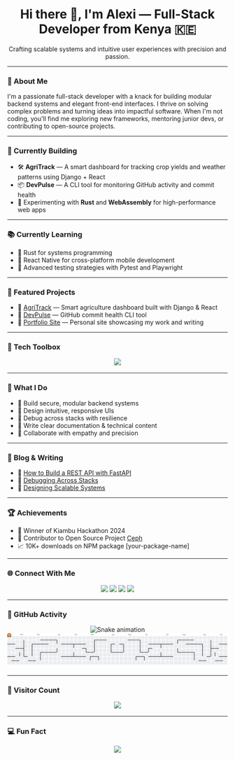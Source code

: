 <h1 align="center">Hi there 👋, I'm Alexi — Full-Stack Developer from Kenya 🇰🇪</h1>

<p align="center">Crafting scalable systems and intuitive user experiences with precision and passion.</p>

---

### 🧭 About Me

I'm a passionate full-stack developer with a knack for building modular backend systems and elegant front-end interfaces. I thrive on solving complex problems and turning ideas into impactful software. When I'm not coding, you'll find me exploring new frameworks, mentoring junior devs, or contributing to open-source projects.

---

### 🚧 Currently Building

- 🛠️ **AgriTrack** — A smart dashboard for tracking crop yields and weather patterns using Django + React  
- 📦 **DevPulse** — A CLI tool for monitoring GitHub activity and commit health  
- 🔬 Experimenting with **Rust** and **WebAssembly** for high-performance web apps  

---

### 📚 Currently Learning

- 🧠 Rust for systems programming  
- 📱 React Native for cross-platform mobile development  
- 🧪 Advanced testing strategies with Pytest and Playwright  

---

### 📌 Featured Projects

- 🔗 [AgriTrack](https://github.com/Alex-gikungu/agritrack) — Smart agriculture dashboard built with Django & React  
- 🔗 [DevPulse](https://github.com/Alex-gikungu/devpulse) — GitHub commit health CLI tool  
- 🔗 [Portfolio Site](https://github.com/Alex-gikungu/portfolio) — Personal site showcasing my work and writing  

---

### 🧰 Tech Toolbox

<div align="center">
  <img src="https://skillicons.dev/icons?i=js,ts,react,html,css,py,csharp,django,fastapi,flask,mysql,gitlab,postman" />
</div>

---

### 💼 What I Do

- 🔐 Build secure, modular backend systems  
- 🎨 Design intuitive, responsive UIs  
- 🧪 Debug across stacks with resilience  
- 📝 Write clear documentation & technical content  
- 🤝 Collaborate with empathy and precision  

---

### 📝 Blog & Writing

- 📄 [How to Build a REST API with FastAPI](https://yourblog.com/article)  
- 📄 [Debugging Across Stacks](https://yourblog.com/article2)  
- 📄 [Designing Scalable Systems](https://yourblog.com/article3)  

---

### 🏆 Achievements

- 🥇 Winner of Kiambu Hackathon 2024  
- 🧩 Contributor to Open Source Project [Ceph](https://github.com/ceph/ceph)  
- 📈 10K+ downloads on NPM package [your-package-name]  

---

### 🌐 Connect With Me

<div align="center">
  <a href="mailto:your.email@gmail.com"><img src="https://img.shields.io/badge/Gmail-D14836?style=for-the-badge&logo=gmail&logoColor=white" /></a>
  <a href="https://linkedin.com/in/yourprofile"><img src="https://img.shields.io/badge/LinkedIn-0077B5?style=for-the-badge&logo=linkedin&logoColor=white" /></a>
  <a href="https://twitter.com/yourhandle"><img src="https://img.shields.io/badge/Twitter-1DA1F2?style=for-the-badge&logo=twitter&logoColor=white" /></a>
  <a href="https://instagram.com/yourhandle"><img src="https://img.shields.io/badge/Instagram-E4405F?style=for-the-badge&logo=instagram&logoColor=white" /></a>
</div>

---

### 🐍 GitHub Activity

<div align="center">
  <img src="https://raw.githubusercontent.com/Alex-gikungu/Alex-gikungu/output/snake.svg" alt="Snake animation" />
  <img src="https://raw.githubusercontent.com/Alex-gikungu/Alex-gikungu/output/pacman-contribution-graph.svg" alt="Pacman animation" />
</div>

---

### 👀 Visitor Count

<div align="center">
  <img src="https://profile-counter.glitch.me/Alex-gikungu/count.svg?" />
</div>

---

### 💻 Fun Fact

<div align="center">
  <img height="300" src="https://media1.tenor.com/m/C9qukZqPPS4AAAAC/coding-typing.gif" />
</div>
